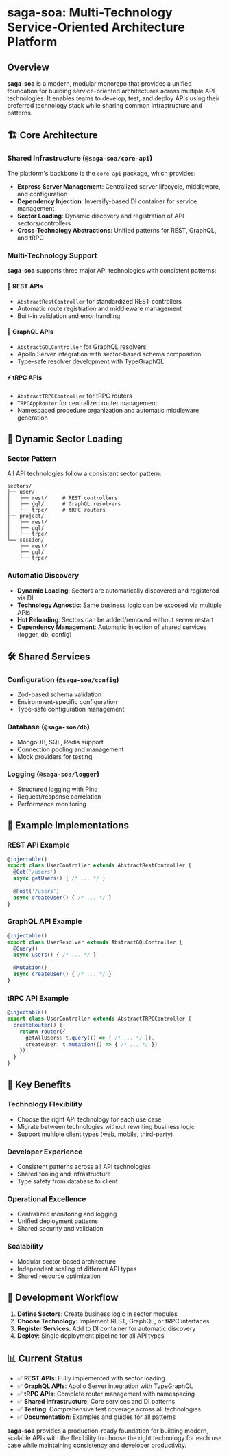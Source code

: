 # saga-soa: Multi-Technology Service-Oriented Architecture Platform

## Overview
**saga-soa** is a modern, modular monorepo that provides a unified foundation for building service-oriented architectures across multiple API technologies. It enables teams to develop, test, and deploy APIs using their preferred technology stack while sharing common infrastructure and patterns.

## 🏗️ Core Architecture

### Shared Infrastructure (`@saga-soa/core-api`)
The platform's backbone is the `core-api` package, which provides:
- **Express Server Management**: Centralized server lifecycle, middleware, and configuration
- **Dependency Injection**: Inversify-based DI container for service management
- **Sector Loading**: Dynamic discovery and registration of API sectors/controllers
- **Cross-Technology Abstractions**: Unified patterns for REST, GraphQL, and tRPC

### Multi-Technology Support
**saga-soa** supports three major API technologies with consistent patterns:

#### 🔗 **REST APIs**
- `AbstractRestController` for standardized REST controllers
- Automatic route registration and middleware management
- Built-in validation and error handling

#### 🎯 **GraphQL APIs**
- `AbstractGQLController` for GraphQL resolvers
- Apollo Server integration with sector-based schema composition
- Type-safe resolver development with TypeGraphQL

#### ⚡ **tRPC APIs**
- `AbstractTRPCController` for tRPC routers
- `TRPCAppRouter` for centralized router management
- Namespaced procedure organization and automatic middleware generation

## 🔄 Dynamic Sector Loading

### Sector Pattern
All API technologies follow a consistent sector pattern:
```
sectors/
├── user/
│   ├── rest/     # REST controllers
│   ├── gql/      # GraphQL resolvers
│   └── trpc/     # tRPC routers
├── project/
│   ├── rest/
│   ├── gql/
│   └── trpc/
└── session/
    ├── rest/
    ├── gql/
    └── trpc/
```

### Automatic Discovery
- **Dynamic Loading**: Sectors are automatically discovered and registered via DI
- **Technology Agnostic**: Same business logic can be exposed via multiple APIs
- **Hot Reloading**: Sectors can be added/removed without server restart
- **Dependency Management**: Automatic injection of shared services (logger, db, config)

## 🛠️ Shared Services

### Configuration (`@saga-soa/config`)
- Zod-based schema validation
- Environment-specific configuration
- Type-safe configuration management

### Database (`@saga-soa/db`)
- MongoDB, SQL, Redis support
- Connection pooling and management
- Mock providers for testing

### Logging (`@saga-soa/logger`)
- Structured logging with Pino
- Request/response correlation
- Performance monitoring

## 🚀 Example Implementations

### REST API Example
```typescript
@injectable()
export class UserController extends AbstractRestController {
  @Get('/users')
  async getUsers() { /* ... */ }
  
  @Post('/users')
  async createUser() { /* ... */ }
}
```

### GraphQL API Example
```typescript
@injectable()
export class UserResolver extends AbstractGQLController {
  @Query()
  async users() { /* ... */ }
  
  @Mutation()
  async createUser() { /* ... */ }
}
```

### tRPC API Example
```typescript
@injectable()
export class UserController extends AbstractTRPCController {
  createRouter() {
    return router({
      getAllUsers: t.query(() => { /* ... */ }),
      createUser: t.mutation(() => { /* ... */ })
    });
  }
}
```

## 🎯 Key Benefits

### **Technology Flexibility**
- Choose the right API technology for each use case
- Migrate between technologies without rewriting business logic
- Support multiple client types (web, mobile, third-party)

### **Developer Experience**
- Consistent patterns across all API technologies
- Shared tooling and infrastructure
- Type safety from database to client

### **Operational Excellence**
- Centralized monitoring and logging
- Unified deployment patterns
- Shared security and validation

### **Scalability**
- Modular sector-based architecture
- Independent scaling of different API types
- Shared resource optimization

## 🔧 Development Workflow

1. **Define Sectors**: Create business logic in sector modules
2. **Choose Technology**: Implement REST, GraphQL, or tRPC interfaces
3. **Register Services**: Add to DI container for automatic discovery
4. **Deploy**: Single deployment pipeline for all API types

## 📊 Current Status

- ✅ **REST APIs**: Fully implemented with sector loading
- ✅ **GraphQL APIs**: Apollo Server integration with TypeGraphQL
- ✅ **tRPC APIs**: Complete router management with namespacing
- ✅ **Shared Infrastructure**: Core services and DI patterns
- ✅ **Testing**: Comprehensive test coverage across all technologies
- ✅ **Documentation**: Examples and guides for all patterns

**saga-soa** provides a production-ready foundation for building modern, scalable APIs with the flexibility to choose the right technology for each use case while maintaining consistency and developer productivity.